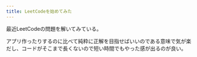 ```yaml
---
title: LeetCodeを始めてみた
---
```


最近LeetCodeの問題を解いてみている。

アプリ作ったりするのに比べて純粋に正解を目指せばいいのである意味で気が楽だし、コードがそこまで長くないので短い時間でもやった感が出るのが良い。
